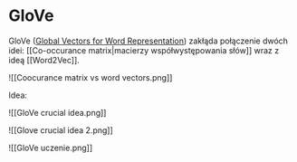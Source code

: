 # GloVe 

GloVe ([Global Vectors for Word Representation](https://nlp.stanford.edu/pubs/glove.pdf)) zakłąda połączenie dwóch idei: [[Co-occurance matrix|macierzy współwystępowania słów]] wraz z ideą [[Word2Vec]].

![[Coocurance matrix vs word vectors.png]]

Idea:

![[GloVe crucial idea.png]]

![[Glove crucial idea 2.png]]

![[GloVe uczenie.png]]